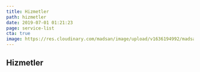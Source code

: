 ```yaml
---
title: Hizmetler
path: hizmetler
date: 2019-07-01 01:21:23
page: service-list
cta: true
image: https://res.cloudinary.com/madsan/image/upload/v1636194992/madsan-stock/IMG_3200_nsgux0.jpg
---
```


## Hizmetler